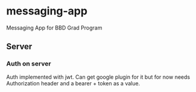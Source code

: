 # messaging-app

Messaging App for BBD Grad Program


## Server

### Auth on server

Auth implemented with jwt. Can get google plugin for it but for now needs Authorization header and a bearer + token as a value.
